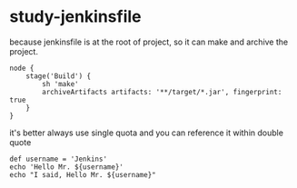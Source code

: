 # study-jenkinsfile

because jenkinsfile is at the root of project, so it can make and archive the project.
```
node {
    stage('Build') {
        sh 'make'
        archiveArtifacts artifacts: '**/target/*.jar', fingerprint: true
    }
}
```

it's better always use single quota and you can reference it within double quote
```
def username = 'Jenkins'
echo 'Hello Mr. ${username}'
echo "I said, Hello Mr. ${username}"
```
